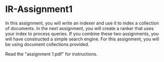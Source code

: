 # IR-Assignment1

In this assignment, you will write an indexer and use it to index a collection of documents.
In the next assignment, you will create a ranker that uses your index to process queries.
If you combine these two assignments, you will have constructed a simple search engine.
For this assignment, you will be using document collections provided.

Read the "assignment 1.pdf" for instructions.

